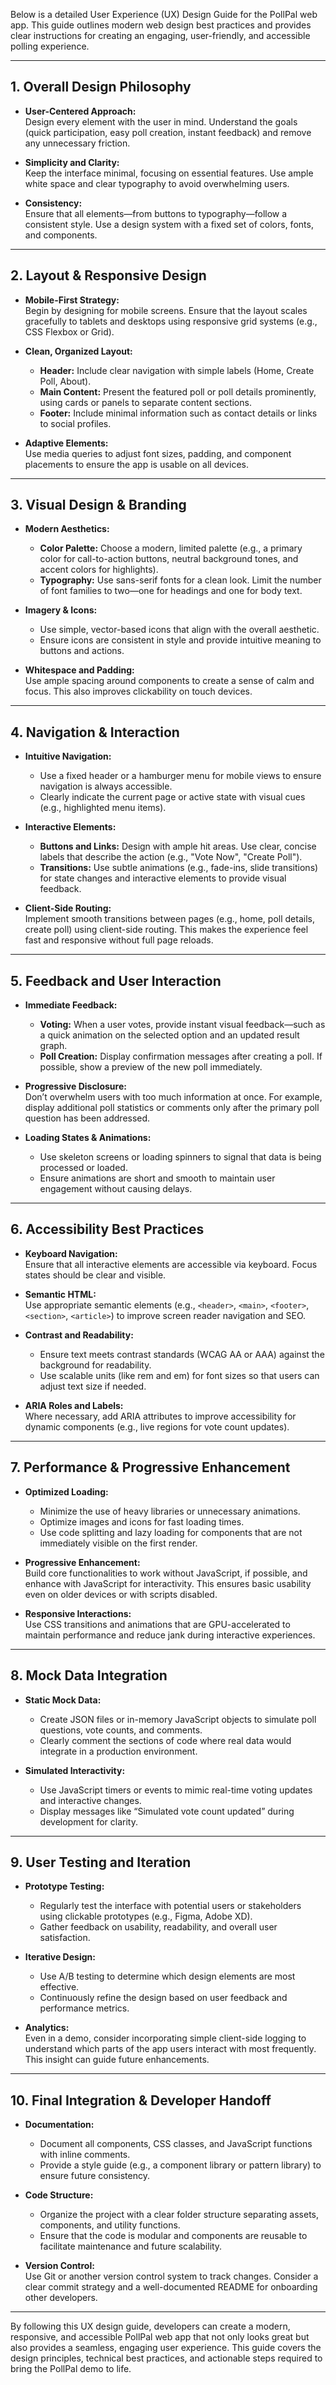 Below is a detailed User Experience (UX) Design Guide for the PollPal web app. This guide outlines modern web design best practices and provides clear instructions for creating an engaging, user-friendly, and accessible polling experience.

---

## 1. Overall Design Philosophy

- **User-Centered Approach:**  
  Design every element with the user in mind. Understand the goals (quick participation, easy poll creation, instant feedback) and remove any unnecessary friction.

- **Simplicity and Clarity:**  
  Keep the interface minimal, focusing on essential features. Use ample white space and clear typography to avoid overwhelming users.

- **Consistency:**  
  Ensure that all elements—from buttons to typography—follow a consistent style. Use a design system with a fixed set of colors, fonts, and components.

---

## 2. Layout & Responsive Design

- **Mobile-First Strategy:**  
  Begin by designing for mobile screens. Ensure that the layout scales gracefully to tablets and desktops using responsive grid systems (e.g., CSS Flexbox or Grid).

- **Clean, Organized Layout:**  
  - **Header:** Include clear navigation with simple labels (Home, Create Poll, About).  
  - **Main Content:** Present the featured poll or poll details prominently, using cards or panels to separate content sections.  
  - **Footer:** Include minimal information such as contact details or links to social profiles.

- **Adaptive Elements:**  
  Use media queries to adjust font sizes, padding, and component placements to ensure the app is usable on all devices.

---

## 3. Visual Design & Branding

- **Modern Aesthetics:**  
  - **Color Palette:** Choose a modern, limited palette (e.g., a primary color for call-to-action buttons, neutral background tones, and accent colors for highlights).  
  - **Typography:** Use sans-serif fonts for a clean look. Limit the number of font families to two—one for headings and one for body text.

- **Imagery & Icons:**  
  - Use simple, vector-based icons that align with the overall aesthetic.  
  - Ensure icons are consistent in style and provide intuitive meaning to buttons and actions.

- **Whitespace and Padding:**  
  Use ample spacing around components to create a sense of calm and focus. This also improves clickability on touch devices.

---

## 4. Navigation & Interaction

- **Intuitive Navigation:**  
  - Use a fixed header or a hamburger menu for mobile views to ensure navigation is always accessible.  
  - Clearly indicate the current page or active state with visual cues (e.g., highlighted menu items).

- **Interactive Elements:**  
  - **Buttons and Links:** Design with ample hit areas. Use clear, concise labels that describe the action (e.g., "Vote Now", "Create Poll").  
  - **Transitions:** Use subtle animations (e.g., fade-ins, slide transitions) for state changes and interactive elements to provide visual feedback.

- **Client-Side Routing:**  
  Implement smooth transitions between pages (e.g., home, poll details, create poll) using client-side routing. This makes the experience feel fast and responsive without full page reloads.

---

## 5. Feedback and User Interaction

- **Immediate Feedback:**  
  - **Voting:** When a user votes, provide instant visual feedback—such as a quick animation on the selected option and an updated result graph.  
  - **Poll Creation:** Display confirmation messages after creating a poll. If possible, show a preview of the new poll immediately.

- **Progressive Disclosure:**  
  Don’t overwhelm users with too much information at once. For example, display additional poll statistics or comments only after the primary poll question has been addressed.

- **Loading States & Animations:**  
  - Use skeleton screens or loading spinners to signal that data is being processed or loaded.  
  - Ensure animations are short and smooth to maintain user engagement without causing delays.

---

## 6. Accessibility Best Practices

- **Keyboard Navigation:**  
  Ensure that all interactive elements are accessible via keyboard. Focus states should be clear and visible.

- **Semantic HTML:**  
  Use appropriate semantic elements (e.g., `<header>`, `<main>`, `<footer>`, `<section>`, `<article>`) to improve screen reader navigation and SEO.

- **Contrast and Readability:**  
  - Ensure text meets contrast standards (WCAG AA or AAA) against the background for readability.  
  - Use scalable units (like rem and em) for font sizes so that users can adjust text size if needed.

- **ARIA Roles and Labels:**  
  Where necessary, add ARIA attributes to improve accessibility for dynamic components (e.g., live regions for vote count updates).

---

## 7. Performance & Progressive Enhancement

- **Optimized Loading:**  
  - Minimize the use of heavy libraries or unnecessary animations.  
  - Optimize images and icons for fast loading times.  
  - Use code splitting and lazy loading for components that are not immediately visible on the first render.

- **Progressive Enhancement:**  
  Build core functionalities to work without JavaScript, if possible, and enhance with JavaScript for interactivity. This ensures basic usability even on older devices or with scripts disabled.

- **Responsive Interactions:**  
  Use CSS transitions and animations that are GPU-accelerated to maintain performance and reduce jank during interactive experiences.

---

## 8. Mock Data Integration

- **Static Mock Data:**  
  - Create JSON files or in-memory JavaScript objects to simulate poll questions, vote counts, and comments.  
  - Clearly comment the sections of code where real data would integrate in a production environment.

- **Simulated Interactivity:**  
  - Use JavaScript timers or events to mimic real-time voting updates and interactive changes.  
  - Display messages like “Simulated vote count updated” during development for clarity.

---

## 9. User Testing and Iteration

- **Prototype Testing:**  
  - Regularly test the interface with potential users or stakeholders using clickable prototypes (e.g., Figma, Adobe XD).  
  - Gather feedback on usability, readability, and overall user satisfaction.

- **Iterative Design:**  
  - Use A/B testing to determine which design elements are most effective.  
  - Continuously refine the design based on user feedback and performance metrics.

- **Analytics:**  
  Even in a demo, consider incorporating simple client-side logging to understand which parts of the app users interact with most frequently. This insight can guide future enhancements.

---

## 10. Final Integration & Developer Handoff

- **Documentation:**  
  - Document all components, CSS classes, and JavaScript functions with inline comments.  
  - Provide a style guide (e.g., a component library or pattern library) to ensure future consistency.

- **Code Structure:**  
  - Organize the project with a clear folder structure separating assets, components, and utility functions.  
  - Ensure that the code is modular and components are reusable to facilitate maintenance and future scalability.

- **Version Control:**  
  Use Git or another version control system to track changes. Consider a clear commit strategy and a well-documented README for onboarding other developers.

---

By following this UX design guide, developers can create a modern, responsive, and accessible PollPal web app that not only looks great but also provides a seamless, engaging user experience. This guide covers the design principles, technical best practices, and actionable steps required to bring the PollPal demo to life.